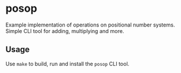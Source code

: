 # posop
Example implementation of operations on positional number systems.
Simple CLI tool for adding, multiplying and more.

## Usage
Use `make` to build, run and install the `posop` CLI tool.

